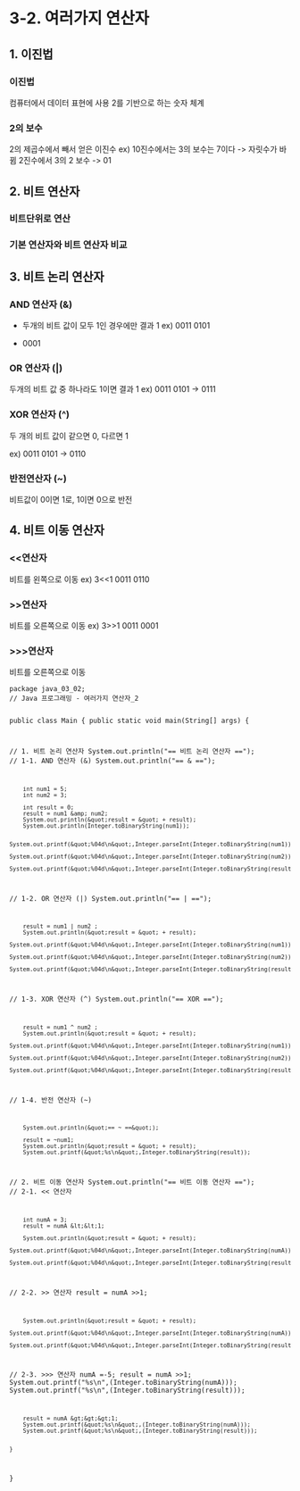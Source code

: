 <h1 id="3-2-여러가지-연산자">3-2. 여러가지 연산자</h1>
<h2 id="1-이진법">1. 이진법</h2>
<h3 id="이진법">이진법</h3>
<p>컴퓨터에서 데이터 표현에 사용
2를 기반으로 하는 숫자 체계</p>
<h3 id="2의-보수">2의 보수</h3>
<p>2의 제곱수에서 빼서 얻은 이진수
ex) 
10진수에서는 3의 보수는 7이다 -&gt; 자릿수가 바뀜 
2진수에서 3의 2 보수 -&gt; 01</p>
<h2 id="2-비트-연산자">2. 비트 연산자</h2>
<h3 id="비트단위로-연산">비트단위로 연산</h3>
<h3 id="기본-연산자와-비트-연산자-비교">기본 연산자와 비트 연산자 비교</h3>
<h2 id="3-비트-논리-연산자">3. 비트 논리 연산자</h2>
<h3 id="and-연산자-">AND 연산자 (&amp;)</h3>
<ul>
<li>두개의 비트 값이 모두 1인 경우에만 결과 1
ex)
0011
0101</li>
<li><blockquote>
</blockquote>
0001</li>
</ul>
<h3 id="or-연산자-">OR 연산자 (|)</h3>
<p>두개의 비트 값 중 하나라도 1이면 결과 1
ex)
0011
0101
-&gt;
0111</p>
<h3 id="xor-연산자-">XOR 연산자 (^)</h3>
<p>두 개의 비트 값이 같으면 0, 다르면 1</p>
<p>ex)
0011
0101
-&gt;
0110</p>
<h3 id="반전연산자-">반전연산자 (~)</h3>
<p>비트값이 0이면 1로, 1이면 0으로 반전</p>
<h2 id="4-비트-이동-연산자">4. 비트 이동 연산자</h2>
<h3 id="연산자">&lt;&lt;연산자</h3>
<p>비트를 왼쪽으로 이동
ex) 3&lt;&lt;1
0011
0110</p>
<h3 id="연산자-1">&gt;&gt;연산자</h3>
<p>비트를 오른쪽으로 이동
ex) 3&gt;&gt;1
0011
0001</p>
<h3 id="연산자-2">&gt;&gt;&gt;연산자</h3>
<p>비트를 오른쪽으로 이동</p>
<pre><code class="language-java">package java_03_02;
// Java 프로그래밍 - 여러가지 연산자_2

public class Main {
    public static void main(String[] args) {

//      1. 비트 논리 연산자
        System.out.println(&quot;== 비트 논리 연산자 ==&quot;);
//      1-1. AND 연산자 (&amp;)
        System.out.println(&quot;== &amp; ==&quot;);

        int num1 = 5;
        int num2 = 3;

        int result = 0;
        result = num1 &amp; num2;
        System.out.println(&quot;result = &quot; + result);
        System.out.println(Integer.toBinaryString(num1));

        System.out.printf(&quot;%04d\n&quot;,Integer.parseInt(Integer.toBinaryString(num1)));
        System.out.printf(&quot;%04d\n&quot;,Integer.parseInt(Integer.toBinaryString(num2)));
        System.out.printf(&quot;%04d\n&quot;,Integer.parseInt(Integer.toBinaryString(result)));

//      1-2. OR 연산자 (|)
        System.out.println(&quot;== | ==&quot;);

        result = num1 | num2 ;
        System.out.println(&quot;result = &quot; + result);
        System.out.printf(&quot;%04d\n&quot;,Integer.parseInt(Integer.toBinaryString(num1)));
        System.out.printf(&quot;%04d\n&quot;,Integer.parseInt(Integer.toBinaryString(num2)));
        System.out.printf(&quot;%04d\n&quot;,Integer.parseInt(Integer.toBinaryString(result)));


//      1-3. XOR 연산자 (^)
        System.out.println(&quot;== XOR ==&quot;);

        result = num1 ^ num2 ;
        System.out.println(&quot;result = &quot; + result);
        System.out.printf(&quot;%04d\n&quot;,Integer.parseInt(Integer.toBinaryString(num1)));
        System.out.printf(&quot;%04d\n&quot;,Integer.parseInt(Integer.toBinaryString(num2)));
        System.out.printf(&quot;%04d\n&quot;,Integer.parseInt(Integer.toBinaryString(result)));


//      1-4. 반전 연산자 (~)

        System.out.println(&quot;== ~ ==&quot;);

        result = ~num1;
        System.out.println(&quot;result = &quot; + result);
        System.out.printf(&quot;%s\n&quot;,Integer.toBinaryString(result));


//      2. 비트 이동 연산자
        System.out.println(&quot;== 비트 이동 연산자 ==&quot;);
//      2-1. &lt;&lt; 연산자

        int numA = 3;
        result = numA &lt;&lt;1;

        System.out.println(&quot;result = &quot; + result);
        System.out.printf(&quot;%04d\n&quot;,Integer.parseInt(Integer.toBinaryString(numA)));
        System.out.printf(&quot;%04d\n&quot;,Integer.parseInt(Integer.toBinaryString(result)));

//      2-2. &gt;&gt; 연산자
        result = numA &gt;&gt;1;

        System.out.println(&quot;result = &quot; + result);
        System.out.printf(&quot;%04d\n&quot;,Integer.parseInt(Integer.toBinaryString(numA)));
        System.out.printf(&quot;%04d\n&quot;,Integer.parseInt(Integer.toBinaryString(result)));



//      2-3. &gt;&gt;&gt; 연산자
        numA =-5;
        result = numA &gt;&gt;1;
        System.out.printf(&quot;%s\n&quot;,(Integer.toBinaryString(numA)));
        System.out.printf(&quot;%s\n&quot;,(Integer.toBinaryString(result)));

        result = numA &gt;&gt;&gt;1;
        System.out.printf(&quot;%s\n&quot;,(Integer.toBinaryString(numA)));
        System.out.printf(&quot;%s\n&quot;,(Integer.toBinaryString(result)));


    }

}
</code></pre>